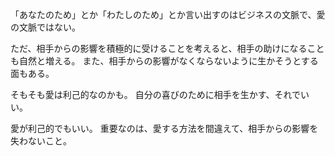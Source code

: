 「あなたのため」とか「わたしのため」とか言い出すのはビジネスの文脈で、愛の文脈ではない。

ただ、相手からの影響を積極的に受けることを考えると、相手の助けになることも自然と増える。
また、相手からの影響がなくならないように生かそうとする面もある。

そもそも愛は利己的なのかも。
自分の喜びのために相手を生かす、それでいい。

愛が利己的でもいい。
重要なのは、愛する方法を間違えて、相手からの影響を失わないこと。
